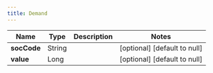 ```yaml
---
title: Demand
---
```



| Name | Type | Description | Notes |
|------------ | ------------- | ------------- | -------------|
| **socCode** | String |  | [optional] [default to null] |
| **value** | Long |  | [optional] [default to null] |

